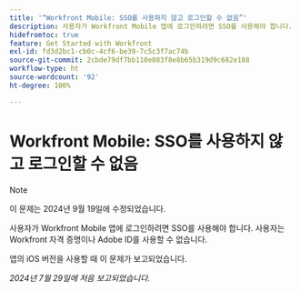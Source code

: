 ```yaml
---
title: '“Workfront Mobile: SSO를 사용하지 않고 로그인할 수 없음”'
description: 사용자가 Workfront Mobile 앱에 로그인하려면 SSO를 사용해야 합니다. 사용자는 Workfront 자격 증명이나 Adobe ID를 사용할 수 없습니다.
hidefromtoc: true
feature: Get Started with Workfront
exl-id: fd3d2bc1-cb0c-4cf6-be39-7c5c3f7ac74b
source-git-commit: 2cbde79df7bb110e083f8e8b65b319d9c682e188
workflow-type: ht
source-wordcount: '92'
ht-degree: 100%

---
```


# Workfront Mobile: SSO를 사용하지 않고 로그인할 수 없음

>[!NOTE]
>
>이 문제는 2024년 9월 19일에 수정되었습니다.

사용자가 Workfront Mobile 앱에 로그인하려면 SSO를 사용해야 합니다. 사용자는 Workfront 자격 증명이나 Adobe ID를 사용할 수 없습니다.

앱의 iOS 버전을 사용할 때 이 문제가 보고되었습니다.

_2024년 7월 29일에 처음 보고되었습니다._
